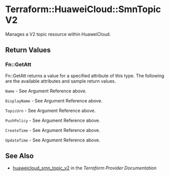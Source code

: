 # Terraform::HuaweiCloud::SmnTopicV2

Manages a V2 topic resource within HuaweiCloud.

## Return Values

### Fn::GetAtt

Fn::GetAtt returns a value for a specified attribute of this type. The following are the available attributes and sample return values.

`Name` - See Argument Reference above.

`DisplayName` - See Argument Reference above.

`TopicUrn` - See Argument Reference above.

`PushPolicy` - See Argument Reference above.

`CreateTime` - See Argument Reference above.

`UpdateTime` - See Argument Reference above.

## See Also

* [huaweicloud_smn_topic_v2](https://www.terraform.io/docs/providers/huaweicloud/r/smn_topic_v2.html) in the _Terraform Provider Documentation_